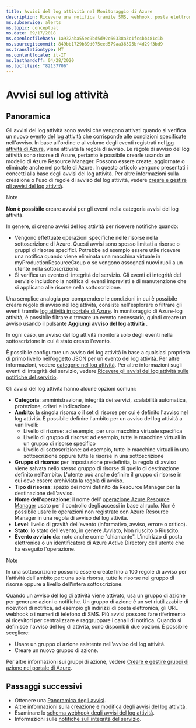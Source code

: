 ```yaml
---
title: Avvisi del log attività nel Monitoraggio di Azure
description: Ricevere una notifica tramite SMS, webhook, posta elettronica e altro quando si verificano determinati eventi nel log attività.
ms.subservice: alerts
ms.topic: conceptual
ms.date: 09/17/2018
ms.openlocfilehash: 1a932aba55ec9bd5d92c60338a3c1fc4bb481c1b
ms.sourcegitcommit: 849bb1729b89d075eed579aa36395bf4d29f3bd9
ms.translationtype: MT
ms.contentlocale: it-IT
ms.lasthandoff: 04/28/2020
ms.locfileid: "82137706"
---
```

# <a name="alerts-on-activity-log"></a>Avvisi sul log attività

## <a name="overview"></a>Panoramica

Gli avvisi del log attività sono avvisi che vengono attivati quando si verifica un nuovo [evento del log attività](activity-log-schema.md) che corrisponde alle condizioni specificate nell'avviso. In base all'ordine e al volume degli eventi registrati nel [log attività di Azure](platform-logs-overview.md), viene attivata la regola di avviso. Le regole di avviso del log attività sono risorse di Azure, pertanto è possibile crearle usando un modello di Azure Resource Manager. Possono essere create, aggiornate o eliminate anche nel portale di Azure. In questo articolo vengono presentati i concetti alla base degli avvisi del log attività. Per altre informazioni sulla creazione o l'uso di regole di avviso del log attività, vedere [creare e gestire gli avvisi del log attività](alerts-activity-log.md).

> [!NOTE]
> **Non è possibile** creare avvisi per gli eventi nella categoria avvisi del log attività.

In genere, si creano avvisi del log attività per ricevere notifiche quando:

* Vengono effettuate operazioni specifiche nelle risorse nella sottoscrizione di Azure. Questi avvisi sono spesso limitati a risorse o gruppi di risorse specifici. Potrebbe ad esempio essere utile ricevere una notifica quando viene eliminata una macchina virtuale in myProductionResourceGroup o se vengono assegnati nuovi ruoli a un utente nella sottoscrizione.
* Si verifica un evento di integrità del servizio. Gli eventi di integrità del servizio includono la notifica di eventi imprevisti e di manutenzione che si applicano alle risorse nella sottoscrizione.

Una semplice analogia per comprendere le condizioni in cui è possibile creare regole di avviso nel log attività, consiste nell'esplorare o filtrare gli eventi tramite [log attività in portale di Azure](activity-log-view.md#azure-portal). In monitoraggio di Azure-log attività, è possibile filtrare o trovare un evento necessario, quindi creare un avviso usando il pulsante **Aggiungi avviso del log attività** .

In ogni caso, un avviso del log attività monitora solo degli eventi nella sottoscrizione in cui è stato creato l'evento.

È possibile configurare un avviso del log attività in base a qualsiasi proprietà di primo livello nell'oggetto JSON per un evento del log attività. Per altre informazioni, vedere [categorie nel log attività](activity-log-view.md#categories-in-the-activity-log). Per altre informazioni sugli eventi di integrità del servizio, vedere [Ricevere gli avvisi del log attività sulle notifiche del servizio](alerts-activity-log-service-notifications.md). 

Gli avvisi del log attività hanno alcune opzioni comuni:

- **Categoria**: amministrazione, integrità dei servizi, scalabilità automatica, protezione, criteri e indicazione. 
- **Ambito**: la singola risorsa o il set di risorse per cui è definito l'avviso nel log attività. È possibile definire l'ambito per un avviso del log attività a vari livelli:
    - Livello di risorse: ad esempio, per una macchina virtuale specifica
    - Livello di gruppo di risorse: ad esempio, tutte le macchine virtuali in un gruppo di risorse specifico
    - Livello di sottoscrizione: ad esempio, tutte le macchine virtuali in una sottoscrizione oppure tutte le risorse in una sottoscrizione
- **Gruppo di risorse**: per impostazione predefinita, la regola di avviso viene salvata nello stesso gruppo di risorse di quello di destinazione definito nell'ambito. L'utente può anche definire il gruppo di risorse in cui deve essere archiviata la regola di avviso.
- **Tipo di risorsa**: spazio dei nomi definito da Resource Manager per la destinazione dell'avviso.
- **Nome dell'operazione**: il nome dell' [operazione Azure Resource Manager](../../role-based-access-control/resource-provider-operations.md) usato per il controllo degli accessi in base al ruolo. Non è possibile usare le operazioni non registrate con Azure Resource Manager in una regola di avviso del log attività.
- **Level**: livello di gravità dell'evento (informativo, avviso, errore o critico).
- **Stato**: lo stato dell'evento, in genere Avviato, Non riuscito o Riuscito.
- **Evento avviato da**: noto anche come "chiamante". L'indirizzo di posta elettronica o un identificatore di Azure Active Directory dell'utente che ha eseguito l'operazione.

> [!NOTE]
> In una sottoscrizione possono essere create fino a 100 regole di avviso per l'attività dell'ambito per: una sola risorsa, tutte le risorse nel gruppo di risorse oppure a livello dell'intera sottoscrizione.

Quando un avviso del log di attività viene attivato, usa un gruppo di azione per generare azioni o notifiche. Un gruppo di azione è un set riutilizzabile di ricevitori di notifica, ad esempio gli indirizzi di posta elettronica, gli URL webhook o i numeri di telefono di SMS. Più avvisi possono fare riferimento ai ricevitori per centralizzare e raggruppare i canali di notifica. Quando si definisce l'avviso del log di attività, sono disponibili due opzioni. È possibile scegliere:

* Usare un gruppo di azione esistente nell'avviso del log attività.
* Creare un nuovo gruppo di azione.

Per altre informazioni sui gruppi di azione, vedere [Creare e gestire gruppi di azione nel portale di Azure](action-groups.md).


## <a name="next-steps"></a>Passaggi successivi

- Ottenere una [Panoramica degli avvisi](alerts-overview.md).
- Altre informazioni sulla [creazione e modifica degli avvisi del log attività](alerts-activity-log.md).
- Esaminare lo [schema webhook degli avvisi del log attività](activity-log-alerts-webhook.md).
- Informazioni sulle [notifiche sull'integrità del servizio](service-notifications.md).
